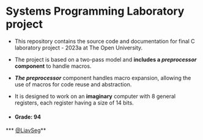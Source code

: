 # ****Systems Programming Laboratory project****

* This repository contains the source code and documentation for final C laboratory project  - 2023a at The Open University. 
* The project is based on a two-pass model and **includes a _preprocessor_ component** to handle macros.

* **_The preprocessor_** component handles macro expansion, allowing the use of macros for code reuse and abstraction. 

* It is designed to work on an **imaginary** computer with 8 general registers, each register having a size of 14 bits.

* #### Grade: 94 
*** [@LiavSeg](https://github.com/LiavSeg)**
